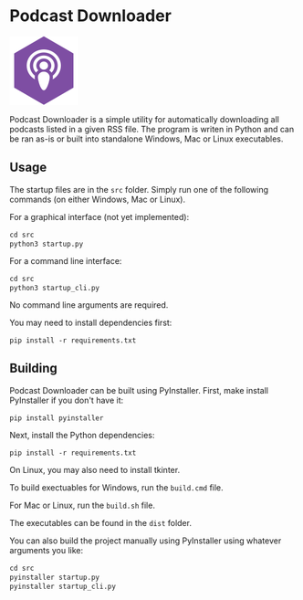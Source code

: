 # Podcast Downloader

![Podcast Downloader Icon](./src/icon/icon.svg)

Podcast Downloader is a simple utility for automatically downloading all podcasts listed in a given RSS file. The program is writen in Python and can be ran as-is or built into standalone Windows, Mac or Linux executables.

## Usage

The startup files are in the `src` folder. Simply run one of the following commands (on either Windows, Mac or Linux).

For a graphical interface (not yet implemented):

    cd src
    python3 startup.py

For a command line interface:

    cd src
    python3 startup_cli.py

No command line arguments are required.

You may need to install dependencies first:

    pip install -r requirements.txt

## Building

Podcast Downloader can be built using PyInstaller. First, make install PyInstaller if you don't have it:

    pip install pyinstaller

Next, install the Python dependencies:

    pip install -r requirements.txt

On Linux, you may also need to install tkinter.

To build exectuables for Windows, run the `build.cmd` file.

For Mac or Linux, run the `build.sh` file.

The executables can be found in the `dist` folder.

You can also build the project manually using PyInstaller using whatever arguments you like:

    cd src
    pyinstaller startup.py
    pyinstaller startup_cli.py
